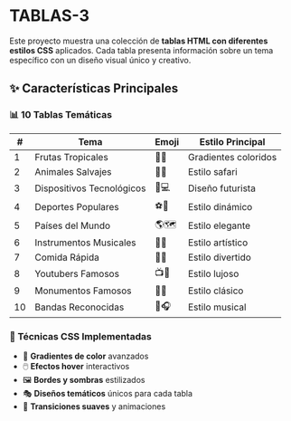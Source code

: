 # TABLAS-3

Este proyecto muestra una colección de **tablas HTML con diferentes estilos CSS** aplicados. Cada tabla presenta información sobre un tema específico con un diseño visual único y creativo.

## ✨ Características Principales

### 📊 10 Tablas Temáticas

| #  | Tema                     | Emoji  | Estilo Principal          |
|----|--------------------------|--------|---------------------------|
| 1  | Frutas Tropicales        | 🥭🍍   | Gradientes coloridos      |
| 2  | Animales Salvajes        | 🦁🐘   | Estilo safari             |
| 3  | Dispositivos Tecnológicos| 📱💻   | Diseño futurista          |
| 4  | Deportes Populares       | ⚽🏀   | Estilo dinámico           |
| 5  | Países del Mundo         | 🌎🗺️  | Estilo elegante           |
| 6  | Instrumentos Musicales   | 🎸🎹   | Estilo artístico          |
| 7  | Comida Rápida            | 🍔🍕   | Estilo divertido          |
| 8  | Youtubers Famosos        | 📺🌟   | Estilo lujoso             |
| 9  | Monumentos Famosos       | 🗼🗽   | Estilo clásico            |
| 10 | Bandas Reconocidas       | 🎤🎧   | Estilo musical            |

### 🎨 Técnicas CSS Implementadas

- 🌈 **Gradientes de color** avanzados
- 🖱️ **Efectos hover** interactivos
- 🖼️ **Bordes y sombras** estilizados
- 🎭 **Diseños temáticos** únicos para cada tabla
- 🚀 **Transiciones suaves** y animaciones
